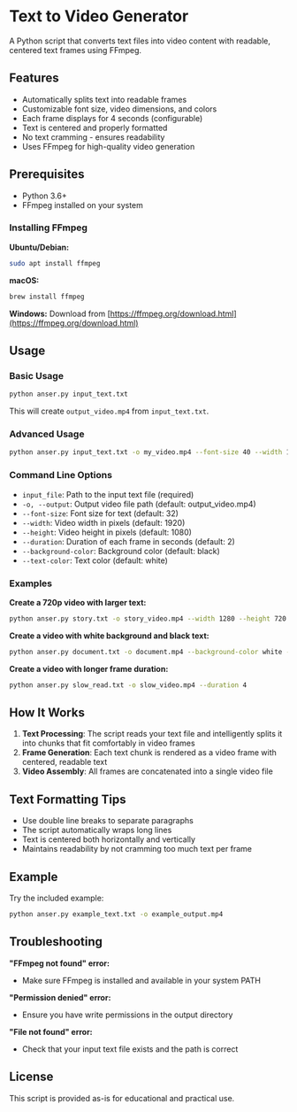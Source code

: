 # Text to Video Generator

A Python script that converts text files into video content with readable, centered text frames using FFmpeg.

## Features

- Automatically splits text into readable frames
- Customizable font size, video dimensions, and colors
- Each frame displays for 4 seconds (configurable)
- Text is centered and properly formatted
- No text cramming - ensures readability
- Uses FFmpeg for high-quality video generation

## Prerequisites

- Python 3.6+
- FFmpeg installed on your system

### Installing FFmpeg

**Ubuntu/Debian:**
```bash
sudo apt install ffmpeg
```

**macOS:**
```bash
brew install ffmpeg
```

**Windows:**
Download from [https://ffmpeg.org/download.html](https://ffmpeg.org/download.html)

## Usage

### Basic Usage

```bash
python anser.py input_text.txt
```

This will create `output_video.mp4` from `input_text.txt`.

### Advanced Usage

```bash
python anser.py input_text.txt -o my_video.mp4 --font-size 40 --width 1280 --height 720 --duration 3
```

### Command Line Options

- `input_file`: Path to the input text file (required)
- `-o, --output`: Output video file path (default: output_video.mp4)
- `--font-size`: Font size for text (default: 32)
- `--width`: Video width in pixels (default: 1920)
- `--height`: Video height in pixels (default: 1080)
- `--duration`: Duration of each frame in seconds (default: 2)
- `--background-color`: Background color (default: black)
- `--text-color`: Text color (default: white)

### Examples

**Create a 720p video with larger text:**
```bash
python anser.py story.txt -o story_video.mp4 --width 1280 --height 720 --font-size 36
```

**Create a video with white background and black text:**
```bash
python anser.py document.txt -o document.mp4 --background-color white --text-color black
```

**Create a video with longer frame duration:**
```bash
python anser.py slow_read.txt -o slow_video.mp4 --duration 4
```

## How It Works

1. **Text Processing**: The script reads your text file and intelligently splits it into chunks that fit comfortably in video frames
2. **Frame Generation**: Each text chunk is rendered as a video frame with centered, readable text
3. **Video Assembly**: All frames are concatenated into a single video file

## Text Formatting Tips

- Use double line breaks to separate paragraphs
- The script automatically wraps long lines
- Text is centered both horizontally and vertically
- Maintains readability by not cramming too much text per frame

## Example

Try the included example:
```bash
python anser.py example_text.txt -o example_output.mp4
```

## Troubleshooting

**"FFmpeg not found" error:**
- Make sure FFmpeg is installed and available in your system PATH

**"Permission denied" error:**
- Ensure you have write permissions in the output directory

**"File not found" error:**
- Check that your input text file exists and the path is correct

## License

This script is provided as-is for educational and practical use.
